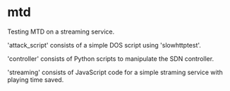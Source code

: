 # mtd
Testing MTD on a streaming service.

'attack_script' consists of a simple DOS script using 'slowhttptest'.

'controller' consists of Python scripts to manipulate the SDN controller.

'streaming' consists of JavaScript code for a simple straming service with playing time saved.

